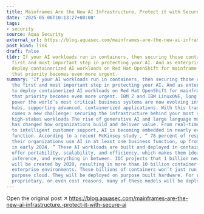 ```yaml
---
title: Mainframes Are the New AI Infrastructure. Protect it with Secure AI
date: '2025-05-06T10:13:27+00:00'
tags:
- security
source: Aqua Security
external_url: https://blog.aquasec.com/mainframes-are-the-new-ai-infrastructure.-protect-it-with-secure-ai
post_kind: link
draft: false
tldr: If your AI workloads run in containers, then securing those containers is the
  first and most important step in protecting your AI. And as enterprises begin to
  deploy containerized AI workloads on Red Hat OpenShift for mainframe environments,
  that priority becomes even more urgent.
summary: 'If your AI workloads run in containers, then securing those containers is
  the first and most important step in protecting your AI. And as enterprises begin
  to deploy containerized AI workloads on Red Hat OpenShift for mainframe environments,
  that priority becomes even more urgent. IBM Z and IBM LinuxONE, long trusted to
  power the world’s most critical business systems are now evolving into innovation
  hubs, supporting advanced, containerized applications. With this transformation
  comes a new challenge: securing the infrastructure behind your most sensitive and
  high-stakes workloads The rise of generative AI and large language models (LLMs)
  has changed how organizations build and deliver value. From real-time fraud detection
  to intelligent customer support, AI is becoming embedded in nearly every business
  function. According to a recent McKinsey study , “ 78 percent of respondents say
  their organizations use AI in at least one business function, up from 72 percent
  in early 2024. ” These AI workloads are built and deployed in containers. Why? Containers
  offer portability, scalability, and efficiency, which makes them ideal for AI training,
  inference, and everything in between. IDC projects that 1 billion new logical applications
  will be created by 2028, resulting in more than 10 billion container instances across
  enterprise environments. These billions of containers won’t just run in a general
  purpose cloud. They will be deployed on purpose built hardware. For regulatory,
  proprietary, or even cost reasons, many of these models will be deployed on-prem.'
---
```

Open the original post ↗ https://blog.aquasec.com/mainframes-are-the-new-ai-infrastructure.-protect-it-with-secure-ai

